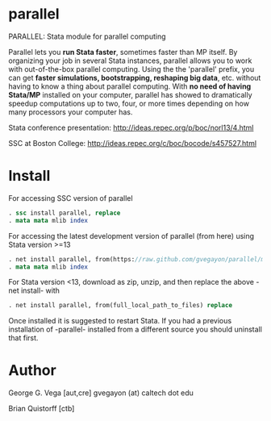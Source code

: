 parallel
========

PARALLEL: Stata module for parallel computing

Parallel lets you **run Stata faster**, sometimes faster than MP itself. By organizing your job in several Stata instances, parallel allows you to work with out-of-the-box parallel computing. Using the the 'parallel' prefix, you can get **faster simulations, bootstrapping, reshaping big data**, etc. without having to know a thing about parallel computing. With **no need of having Stata/MP** installed on your computer, parallel has showed to dramatically speedup computations up to two, four, or more times depending on how many processors your computer has.

Stata conference presentation: <http://ideas.repec.org/p/boc/norl13/4.html>

SSC at Boston College: <http://ideas.repec.org/c/boc/bocode/s457527.html>

Install
=======

For accessing SSC version of parallel
```Stata
. ssc install parallel, replace
. mata mata mlib index
```

For accessing the latest development version of parallel (from here) using Stata version >=13

```Stata
. net install parallel, from(https://raw.github.com/gvegayon/parallel/master/) replace
. mata mata mlib index
```

For Stata version <13, download as zip, unzip, and then replace the above -net install- with

```Stata
. net install parallel, from(full_local_path_to_files) replace
```

Once installed it is suggested to restart Stata. If you had a previous installation of -parallel- installed from a different source you should uninstall that first.

Author
======
George G. Vega [aut,cre]
gvegayon (at) caltech dot edu

Brian Quistorff [ctb]
